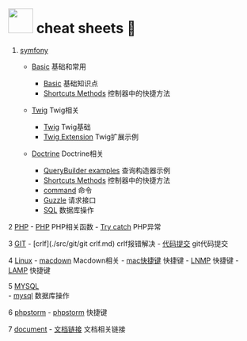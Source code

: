 # <img src="https://github.githubassets.com/images/icons/emoji/unicode/1f418.png" style="width:50px">  cheat sheets :memo:


1.  [symfony](src/symfony/README.md "symfony") 
	- [Basic](src/symfony/Basic/README.md) 基础和常用
		- [Basic](./src/symfony/Basic/symfony.md) 基础知识点
        - [Shortcuts Methods](./src/symfony/Basic/shortcuts.md) 控制器中的快捷方法
   
   	- [Twig](src/symfony/Basic/README.md) Twig相关
   		- [Twig](./src/symfony/Twig/twig.md) Twig基础
        - [Twig Extension](./src/symfony/Twig/extension.md) Twig扩展示例
    
    - [Doctrine](src/symfony/Doctrine/README.md) Doctrine相关
        - [QueryBuilder examples](./src/symfony/Doctrine/query.md) 查询构造器示例
		- [Shortcuts Methods](./src/symfony/controller.md) 控制器中的快捷方法
		- [command](./src/symfony/command.md) 命令
		- [Guzzle](src/symfony/Basic/symfony.md) 请求接口
		- [SQL](./src/symfony/SQL.md) 数据库操作




2 [PHP](src/PHP/README.md "PHP")
	- [PHP](./src/PHP/PHP.md) PHP相关函数
	- [Try catch](./src/PHP/try_catch.md) PHP异常

3 [GIT](src/git/README.md "PHP")
	- [crlf](./src/git/git crlf.md) crlf报错解决
	- [代码提交](./src/git/git_base.md) git代码提交

4 [Linux](src/Linux/README.md "Linux")
	- [macdown](./src/Markdown-Syntax-CN-master/syntax.md) Macdown相关
	- [mac快捷键](src/Linux/mac_instruct.md) 快捷键
	- [LNMP](./src/service/mac_install_apache_php.md) 快捷键
	- [LAMP](./src/service/mac_install_nginx_php.md) 快捷键


5 [MYSQL](src/Linux/README.md "MYSQL")	
	- [mysql](./src/mysql/mysql.md) 数据库操作

6 [phpstorm](src/Linux/README.md "phpstorm")
	- [phpstorm](./src/phpstrom/phpstorm.md) 快捷键

7 [document](src/Linux/README.md "document")
	- [文档链接](./src/studyUrl.md) 文档相关链接












